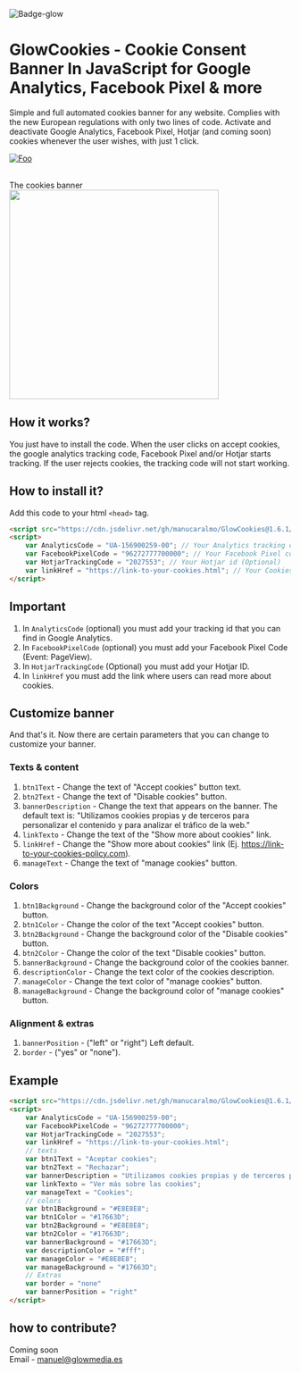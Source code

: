 ![Badge-glow](https://img.shields.io/badge/GlowCookies-v.1.6.1-blue)
# GlowCookies - Cookie Consent Banner In JavaScript for Google Analytics, Facebook Pixel & more
Simple and full automated cookies banner for any website. Complies with the new European regulations with only two lines of code. Activate and deactivate Google Analytics, Facebook Pixel, Hotjar (and coming soon) cookies whenever the user wishes, with just 1 click.

[![Foo](https://cdn.glowmedia.es/upload/uploads/ed1952btn.svg)](https://manucaralmo.github.io/GlowCookies/)

<br>
The cookies banner
<img src="https://cdn.glowmedia.es/upload/uploads/6c8121glowCookies.png" data-canonical-src="https://cdn.glowmedia.es/upload/uploads/6c8121glowCookies.png" width="375" />
<br>

## How it works?
You just have to install the code. When the user clicks on accept cookies, the google analytics tracking code, Facebook Pixel and/or Hotjar starts tracking. If the user rejects cookies, the tracking code will not start working.

## How to install it?
Add this code to your html `<head>` tag.
```html
<script src="https://cdn.jsdelivr.net/gh/manucaralmo/GlowCookies@1.6.1/v1/cookiesGlow.js" async></script>
<script>
    var AnalyticsCode = "UA-156900259-00"; // Your Analytics tracking code (Optional)
    var FacebookPixelCode = "96272777700000"; // Your Facebook Pixel code (Optional)
    var HotjarTrackingCode = "2027553"; // Your Hotjar id (Optional)
    var linkHref = "https://link-to-your-cookies.html"; // Your Cookies Policy link
</script>
```

## Important
1. In `AnalyticsCode` (optional) you must add your tracking id that you can find in Google Analytics.
2. In `FacebookPixelCode` (optional) you must add your Facebook Pixel Code (Event: PageView).
3. In `HotjarTrackingCode` (Optional) you must add your Hotjar ID.
4. In `linkHref` you must add the link where users can read more about cookies.

## Customize banner
And that's it. Now there are certain parameters that you can change to customize your banner.

### Texts & content
1. `btn1Text` - Change the text of "Accept cookies" button text.
2. `btn2Text` - Change the text of "Disable cookies" button.
3. `bannerDescription` - Change the text that appears on the banner. The default text is: "Utilizamos cookies propias y de terceros para personalizar el contenido y para analizar el tráfico de la web."
4. `linkTexto` - Change the text of the "Show more about cookies" link.
5. `linkHref` - Change the "Show more about cookies" link (Ej. https://link-to-your-cookies-policy.com).
6. `manageText` - Change the text of "manage cookies" button.

### Colors
1. `btn1Background` - Change the background color of the "Accept cookies" button.
2. `btn1Color` - Change the color of the text "Accept cookies" button.
3. `btn2Background` - Change the background color of the "Disable cookies" button.
4. `btn2Color` - Change the color of the text "Disable cookies" button.
5. `bannerBackground` - Change the background color of the cookies banner.
6. `descriptionColor` - Change the text color of the cookies description.
7. `manageColor` - Change the text color of "manage cookies" button.
8. `manageBackground` - Change the background color of "manage cookies" button.

### Alignment & extras
1. `bannerPosition` - ("left" or "right") Left default.
2. `border` - ("yes" or "none").

## Example
```html
<script src="https://cdn.jsdelivr.net/gh/manucaralmo/GlowCookies@1.6.1/v1/cookiesGlow.js" async></script>
<script>
    var AnalyticsCode = "UA-156900259-00";
    var FacebookPixelCode = "96272777700000";
    var HotjarTrackingCode = "2027553";
    var linkHref = "https://link-to-your-cookies.html";
    // texts
    var btn1Text = "Aceptar cookies";
    var btn2Text = "Rechazar";
    var bannerDescription = "Utilizamos cookies propias y de terceros para personalizar el contenido y para analizar el tráfico de la web.";
    var linkTexto = "Ver más sobre las cookies";
    var manageText = "Cookies";
    // colors
    var btn1Background = "#E8E8E8"; 
    var btn1Color = "#17663D";
    var btn2Background = "#E8E8E8";
    var btn2Color = "#17663D";
    var bannerBackground = "#17663D";
    var descriptionColor = "#fff";
    var manageColor = "#E8E8E8";
    var manageBackground = "#17663D";
    // Extras
    var border = "none"
    var bannerPosition = "right"
</script>
```


## how to contribute?
Coming soon<br>
Email - manuel@glowmedia.es
